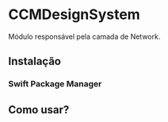 # CCMDesignSystem

Módulo responsável pela camada de Network.

## Instalação

### Swift Package Manager

## Como usar?
